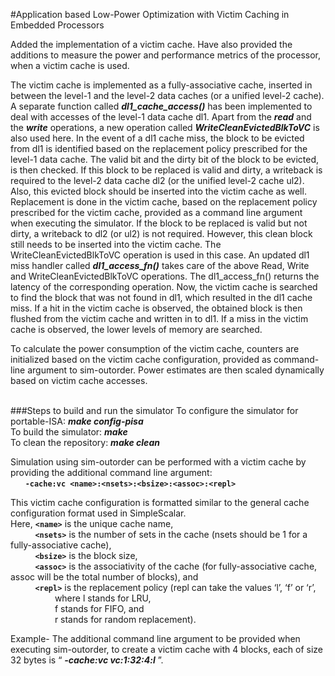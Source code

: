 #Application based Low-Power Optimization with Victim Caching in Embedded Processors

Added the implementation of a victim cache. Have also provided the additions to measure the power and performance metrics of the processor, when a victim cache is used. 

The victim cache is implemented as a fully-associative cache, inserted in between the level-1 and the level-2 data caches (or a unified level-2 cache). A separate function called ***dl1_cache_access()*** has been implemented to deal with accesses of the level-1 data cache dl1. Apart from the ***read*** and the ***write*** operations, a new operation called ***WriteCleanEvictedBlkToVC*** is also used here. In the event of a dl1 cache miss, the block to be evicted from dl1 is identified based on the replacement policy prescribed for the level-1 data cache. The valid bit and the dirty bit of the block to be evicted, is then checked. If this block to be replaced is valid and dirty, a writeback is required to the level-2 data cache dl2 (or the unified level-2 cache ul2). Also, this evicted block should be inserted into the victim cache as well. Replacement is done in the victim cache, based on the replacement policy prescribed for the victim cache, provided as a command line argument when executing the simulator. If the block to be replaced is valid but not dirty, a writeback to dl2 (or ul2) is not required. However, this clean block still needs to be inserted into the victim cache. The WriteCleanEvictedBlkToVC operation is used in this case. An updated dl1 miss handler called ***dl1_access_fn()*** takes care of the above Read, Write and WriteCleanEvictedBlkToVC operations. The dl1_access_fn() returns the latency of the corresponding operation.
Now, the victim cache is searched to find the block that was not found in dl1, which resulted in the dl1 cache miss. If a hit in the victim cache is observed, the obtained block is then flushed from the victim cache and written in to dl1. If a miss in the victim cache is observed, the lower levels of memory are searched.
 
To calculate the power consumption of the victim cache, counters are initialized based on the victim cache configuration, provided as command-line argument to sim-outorder. Power estimates are then scaled dynamically based on victim cache accesses. <br /><br />

###Steps to build and run the simulator
To configure the simulator for portable-ISA: ***make config-pisa***<br />
To build the simulator: ***make***<br />
To clean the repository: ***make clean***<br />

Simulation using sim-outorder can be performed with a victim cache by providing the additional command line argument: <br />
&nbsp;&nbsp;&nbsp;&nbsp;&nbsp;&nbsp;**`-cache:vc <name>:<nsets>:<bsize>:<assoc>:<repl>`**

This victim cache configuration is formatted similar to the general cache configuration format used in SimpleScalar.<br />
Here, **`<name>`** is the unique cache name, <br />&nbsp;&nbsp;&nbsp;&nbsp;&nbsp;&nbsp;&nbsp;&nbsp;&nbsp;&nbsp;**`<nsets>`** is the number of sets in the cache (nsets should be 1 for a fully-associative cache), <br />&nbsp;&nbsp;&nbsp;&nbsp;&nbsp;&nbsp;&nbsp;&nbsp;&nbsp;&nbsp;**`<bsize>`** is the block size, <br />&nbsp;&nbsp;&nbsp;&nbsp;&nbsp;&nbsp;&nbsp;&nbsp;&nbsp;&nbsp;**`<assoc>`** is the associativity of the cache (for fully-associative cache, assoc will be the total number of blocks), and <br />&nbsp;&nbsp;&nbsp;&nbsp;&nbsp;&nbsp;&nbsp;&nbsp;&nbsp;&nbsp;**`<repl>`**  is the replacement policy (repl can take the values ‘l’, ‘f’ or ‘r’, <br />&nbsp;&nbsp;&nbsp;&nbsp;&nbsp;&nbsp;&nbsp;&nbsp;&nbsp;&nbsp;&nbsp;&nbsp;&nbsp;&nbsp;&nbsp;&nbsp;&nbsp; where l stands for LRU, <br />&nbsp;&nbsp;&nbsp;&nbsp;&nbsp;&nbsp;&nbsp;&nbsp;&nbsp;&nbsp;&nbsp;&nbsp;&nbsp;&nbsp;&nbsp;&nbsp;&nbsp;&nbsp;f stands for FIFO, and <br />&nbsp;&nbsp;&nbsp;&nbsp;&nbsp;&nbsp;&nbsp;&nbsp;&nbsp;&nbsp;&nbsp;&nbsp;&nbsp;&nbsp;&nbsp;&nbsp;&nbsp;&nbsp;r stands for random replacement). 

Example- The additional command line argument to be provided when executing sim-outorder, to create a victim cache with 4 blocks, each of size 32 bytes is “ ***-cache:vc vc:1:32:4:l*** ”. 

